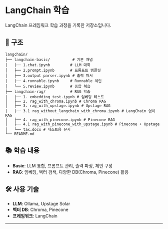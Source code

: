 # LangChain 학습

LangChain 프레임워크 학습 과정을 기록한 저장소입니다.

## 📁 구조
```
langchain/
├── langchain-basic/          # 기본 개념
│   ├── 1.chat.ipynb         # LLM 대화
│   ├── 2.prompt.ipynb       # 프롬프트 템플릿
│   ├── 3.output parser.ipynb # 출력 파서
│   ├── 4.runnable.ipynb     # Runnable 체인
│   └── 5.review.ipynb       # 종합 복습
├── langchain-rag/           # RAG 학습
│   ├── 1. embedding_test.ipynb # 임베딩 테스트
│   ├── 2. rag_with_chroma.ipynb # Chroma RAG
│   ├── 3. rag_with_upstage.ipynb # Upstage RAG
│   ├── 3.1 rag_without_langchain_with_chroma.ipynb # LangChain 없이 RAG
│   ├── 4. rag_with_pinecone.ipynb # Pinecone RAG
│   ├── 4.1 rag_with_pinecone_with_upstage.ipynb # Pinecone + Upstage
│   └── tax.docx # 테스트용 문서
└── README.md
```

## 📚 학습 내용
- **Basic**: LLM 통합, 프롬프트 관리, 출력 파싱, 체인 구성
- **RAG**: 임베딩, 벡터 검색, 다양한 DB(Chroma, Pinecone) 활용

## 🛠️ 사용 기술
- **LLM**: Ollama, Upstage Solar
- **벡터 DB**: Chroma, Pinecone
- **프레임워크**: LangChain

---
